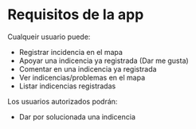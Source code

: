 # Requisitos de la app
Cualqueir usuario puede:
 - Registrar incidencia en el mapa
 - Apoyar una indicencia ya registrada (Dar me gusta)
 - Comentar en una indicencia ya registrada
 - Ver indicencias/problemas en el mapa
 - Listar indicencias registradas

Los usuarios autorizados podrán:
 - Dar por solucionada una indicencia